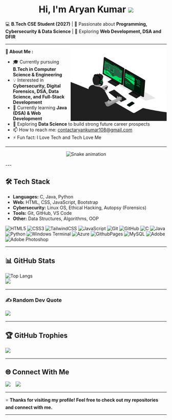<h1 align="center"> Hi, I'm Aryan Kumar  <img src="https://media.giphy.com/media/hvRJCLFzcasrR4ia7z/giphy.gif" width="52px"></h1>

💻 **B.Tech CSE Student (2027)** | 🌱 Passionate about **Programming, Cybersecurity & Data Science** | 🚀 Exploring **Web Development, DSA and DFIR**

--- 
<img align="right" alt="Aryan's Image" width="300" src="https://github.com/AryanKumar-108/AryanKumar-108/blob/main/developer.gif" />

 **🚀 About Me :**
- 🎓 Currently pursuing **B.Tech in Computer Science & Engineering** 
- 💡 Interested in **Cybersecurity, Digital Forensics, DSA, Data Science, and Full-Stack Development**  
- 🔭 Currently learning **Java (DSA) & Web Development**  
- 🌱 Exploring **Data Science** to build strong future career prospects
- 📫 How to reach me: contactaryankumar108@gmail.com
- ⚡ Fun fact: I Love Tech and Tech Love Me
---

<div align="center">
  <img src="https://profile-readme-generator.com/assets/snake.svg" alt="Snake animation" />
</div>

<br>
---

## 🛠️ Tech Stack
- **Languages:** C, Java, Python 
- **Web:** HTML, CSS, JavaScript, Bootstrap  
- **Cybersecurity:** Linux OS, Ethical Hacking, Autopsy (Forensics)  
- **Tools:** Git, GitHub, VS Code  
- **Other:** Data Structures, Algorithms, OOP

![HTML5](https://img.shields.io/badge/html5-%23E34F26.svg?style=for-the-badge&logo=html5&logoColor=white) ![CSS3](https://img.shields.io/badge/css3-%231572B6.svg?style=for-the-badge&logo=css3&logoColor=white) ![TailwindCSS](https://img.shields.io/badge/tailwindcss-%2338B2AC.svg?style=for-the-badge&logo=tailwind-css&logoColor=white) ![JavaScript](https://img.shields.io/badge/javascript-%23323330.svg?style=for-the-badge&logo=javascript&logoColor=%23F7DF1E) ![Git](https://img.shields.io/badge/git-%23F05033.svg?style=for-the-badge&logo=git&logoColor=white) ![GitHub](https://img.shields.io/badge/github-%23121011.svg?style=for-the-badge&logo=github&logoColor=white) ![C](https://img.shields.io/badge/c-%2300599C.svg?style=for-the-badge&logo=c&logoColor=white) ![Java](https://img.shields.io/badge/java-%23ED8B00.svg?style=for-the-badge&logo=openjdk&logoColor=white) ![Python](https://img.shields.io/badge/python-3670A0?style=for-the-badge&logo=python&logoColor=ffdd54) ![Windows Terminal](https://img.shields.io/badge/Windows%20Terminal-%234D4D4D.svg?style=for-the-badge&logo=windows-terminal&logoColor=white) ![Azure](https://img.shields.io/badge/azure-%230072C6.svg?style=for-the-badge&logo=microsoftazure&logoColor=white) ![GithubPages](https://img.shields.io/badge/github%20pages-121013?style=for-the-badge&logo=github&logoColor=white) ![MySQL](https://img.shields.io/badge/mysql-%2300000f.svg?style=for-the-badge&logo=mysql&logoColor=white) ![Adobe](https://img.shields.io/badge/adobe-%23FF0000.svg?style=for-the-badge&logo=adobe&logoColor=white) ![Adobe Photoshop](https://img.shields.io/badge/adobe%20photoshop-%2331A8FF.svg?style=for-the-badge&logo=adobe%20photoshop&logoColor=white) 


---

## 📊 GitHub Stats
![Top Langs](https://github-readme-stats.vercel.app/api/top-langs/?username=AryanKumar-108&layout=compact&theme=tokyonight)  
![](https://github-readme-streak-stats.herokuapp.com/?user=AryanKumar-108&theme=dark&hide_border=false)

---

### ✍️ Random Dev Quote
![](https://quotes-github-readme.vercel.app/api?type=horizontal&theme=radical)

---

## 🏆 GitHub Trophies
![](https://github-profile-trophy.vercel.app/?username=AryanKumar-108&theme=radical&no-frame=false&no-bg=false&margin-w=4)


---

## 🌐 Connect With Me
[<img src="https://img.icons8.com/color/48/000000/linkedin.png" width="40"/>](https://www.linkedin.com/in/contactaryankumar108/) &nbsp;&nbsp;&nbsp;[<img src="https://img.icons8.com/color/48/000000/gmail-new.png" width="40"/>](https://mail.google.com/mail/u/1/#inbox?compose=GTvVlcRwQLwNMhVtbLncVSLGdTQpfnGMLjhzZBdrmxNCmgRCTgSfMPpCkQkklPfSrHpwTwVrTsfMV) &nbsp;&nbsp;&nbsp; 

---

⭐️ **Thanks for visiting my profile! Feel free to check out my repositories and connect with me.**

---


